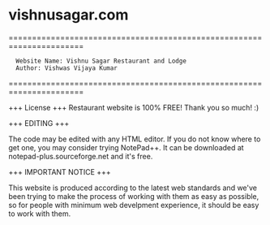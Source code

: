 # vishnusagar.com
======================================================================

	  Website Name: Vishnu Sagar Restaurant and Lodge
	  Author: Vishwas Vijaya Kumar

======================================================================

+++ License +++
Restaurant website is 100% FREE! Thank you so much! :)  

+++ EDITING +++

The code may be edited with any HTML editor. If you do not know where to get one, you may consider trying NotePad++. It can be downloaded at notepad-plus.sourceforge.net and it's free.


+++ IMPORTANT NOTICE +++

This website is produced according to the latest web standards and we've been trying to make the process of working with them as easy as possible, so for people with minimum web develpment experience, it should be easy to work with them. 

   
